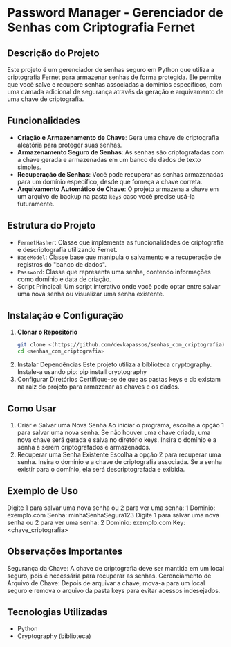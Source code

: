 # Password Manager - Gerenciador de Senhas com Criptografia Fernet

## Descrição do Projeto

Este projeto é um gerenciador de senhas seguro em Python que utiliza a criptografia Fernet para armazenar senhas de forma protegida. Ele permite que você salve e recupere senhas associadas a domínios específicos, com uma camada adicional de segurança através da geração e arquivamento de uma chave de criptografia.

## Funcionalidades

- **Criação e Armazenamento de Chave**: Gera uma chave de criptografia aleatória para proteger suas senhas.
- **Armazenamento Seguro de Senhas**: As senhas são criptografadas com a chave gerada e armazenadas em um banco de dados de texto simples.
- **Recuperação de Senhas**: Você pode recuperar as senhas armazenadas para um domínio específico, desde que forneça a chave correta.
- **Arquivamento Automático de Chave**: O projeto armazena a chave em um arquivo de backup na pasta `keys` caso você precise usá-la futuramente.

## Estrutura do Projeto

- `FernetHasher`: Classe que implementa as funcionalidades de criptografia e descriptografia utilizando Fernet.
- `BaseModel`: Classe base que manipula o salvamento e a recuperação de registros do "banco de dados".
- `Password`: Classe que representa uma senha, contendo informações como domínio e data de criação.
- Script Principal: Um script interativo onde você pode optar entre salvar uma nova senha ou visualizar uma senha existente.

## Instalação e Configuração

1. **Clonar o Repositório**
   ```bash
   git clone <(https://github.com/devkapassos/senhas_com_criptografia)>
   cd <senhas_com_criptografia>
2. Instalar Dependências Este projeto utiliza a biblioteca cryptography. Instale-a usando pip:
   pip install cryptography
3. Configurar Diretórios Certifique-se de que as pastas keys e db existam na raiz do projeto para armazenar as chaves e os dados.

## Como Usar
1. Criar e Salvar uma Nova Senha
Ao iniciar o programa, escolha a opção 1 para salvar uma nova senha.
Se não houver uma chave criada, uma nova chave será gerada e salva no diretório keys.
Insira o domínio e a senha a serem criptografados e armazenados.
2. Recuperar uma Senha Existente
Escolha a opção 2 para recuperar uma senha.
Insira o domínio e a chave de criptografia associada.
Se a senha existir para o domínio, ela será descriptografada e exibida.

## Exemplo de Uso
Digite 1 para salvar uma nova senha ou 2 para ver uma senha: 1
Dominio: exemplo.com
Senha: minhaSenhaSegura123
Digite 1 para salvar uma nova senha ou 2 para ver uma senha: 2
Dominio: exemplo.com
Key: <chave_criptografia>

## Observações Importantes
Segurança da Chave: A chave de criptografia deve ser mantida em um local seguro, pois é necessária para recuperar as senhas.
Gerenciamento de Arquivo de Chave: Depois de arquivar a chave, mova-a para um local seguro e remova o arquivo da pasta keys para evitar acessos indesejados.

## Tecnologias Utilizadas
- Python
- Cryptography (biblioteca)
